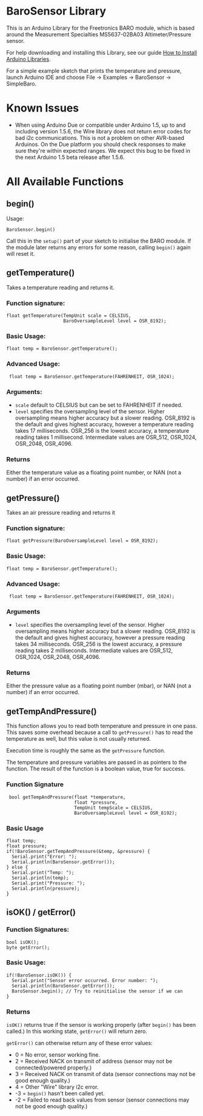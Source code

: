 # BaroSensor Library

This is an Arduino Library for the Freetronics BARO module, which is based around the Measurement Specialties MS5637-02BA03 Altimeter/Pressure sensor.

For help downloading and installing this Library, see our guide [How to Install Arduino Libraries](http://www.freetronics.com/pages/how-to-install-arduino-libraries).

For a simple example sketch that prints the temperature and pressure, launch Arduino IDE and choose File -> Examples -> BaroSensor -> SimpleBaro.


# Known Issues

* When using Arduino Due or compatible under Arduino 1.5, up to and including version 1.5.6, the Wire library does not return error codes for bad i2c communications. This is not a problem on other AVR-based Arduinos. On the Due platform you should check responses to make sure they're within expected ranges. We expect this bug to be fixed in the next Arduino 1.5 beta release after 1.5.6.

# All Available Functions

## begin()

Usage:

    BaroSensor.begin()

Call this in the `setup()` part of your sketch to initialise the BARO module. If the module later returns any errors for some reason, calling `begin()` again will reset it.

## getTemperature()

Takes a temperature reading and returns it.

### Function signature:

    float getTemperature(TempUnit scale = CELSIUS,
                         BaroOversampleLevel level = OSR_8192);

### Basic Usage:

    float temp = BaroSensor.getTemperature();

### Advanced Usage:

     float temp = BaroSensor.getTemperature(FAHRENHEIT, OSR_1024);

### Arguments:

* `scale` default to CELSIUS but can be set to FAHRENHEIT if needed.
* `level` specifies the oversampling level of the sensor. Higher
  oversampling means higher accuracy but a slower reading. OSR_8192 is
  the default and gives highest accuracy, however
  a temperature reading takes 17 milliseconds. OSR_256 is the lowest
  accuracy, a temperature reading takes 1 millisecond. Intermediate
  values are OSR_512, OSR_1024, OSR_2048, OSR_4096.

### Returns

Either the temperature value as a floating point number, or NAN (not a
number) if an error occurred.

## getPressure()

Takes an air pressure reading and returns it

### Function signature:

    float getPressure(BaroOversampleLevel level = OSR_8192);

### Basic Usage:

    float temp = BaroSensor.getTemperature();

### Advanced Usage:

     float temp = BaroSensor.getTemperature(FAHRENHEIT, OSR_1024);

### Arguments

* `level` specifies the oversampling level of the sensor. Higher
  oversampling means higher accuracy but a slower reading. OSR_8192 is
  the default and gives highest accuracy, however a pressure reading
  takes 34 milliseconds. OSR_256 is the lowest accuracy, a pressure
  reading takes 2 milliseconds. Intermediate values are OSR_512,
  OSR_1024, OSR_2048, OSR_4096.

### Returns

Either the pressure value as a floating point number (mbar), or NAN
(not a number) if an error occurred.

## getTempAndPressure()

This function allows you to read both temperature and pressure in one
pass. This saves some overhead because a call to `getPressure()` has
to read the temperature as well, but this value is not usually
returned.

Execution time is roughly the same as the `getPressure` function.

The temperature and pressure variables are passed in as pointers to
the function. The result of the function is a boolean value, true for
success.

### Function Signature

     bool getTempAndPressure(float *temperature,
                             float *pressure,
                             TempUnit tempScale = CELSIUS,
                             BaroOversampleLevel level = OSR_8192);

### Basic Usage

    float temp;
    float pressure;
    if(!BaroSensor.getTempAndPressure(&temp, &pressure) {
      Serial.print("Error: ");
      Serial.println(BaroSensor.getError());
    } else {
      Serial.print("Temp: ");
      Serial.println(temp);
      Serial.print("Pressure: ");
      Serial.println(pressure);
    }
    

## isOK() / getError()

### Function Signatures:

    bool isOK();
    byte getError();

### Basic Usage:

    if(!BaroSensor.isOK()) {
      Serial.print("Sensor error occurred. Error number: "); 
      Serial.println(BaroSensor.getError());
      BaroSensor.begin(); // Try to reinitialise the sensor if we can
    }

### Returns

`isOK()` returns true if the sensor is working properly (after
`begin()` has been called.) In this working state, `getError()` will
return zero.

`getError()` can otherwise return any of these error values:

* 0 = No error, sensor working fine.
* 2 = Received NACK on transmit of address (sensor may not be connected/powered properly.)
* 3 = Received NACK on transmit of data (sensor connections may not be good enough quality.)
* 4 = Other "Wire" library i2c error.
* -3 = `begin()` hasn't been called yet.
* -2 = Failed to read back values from sensor (sensor connections may not be good enough quality.)


